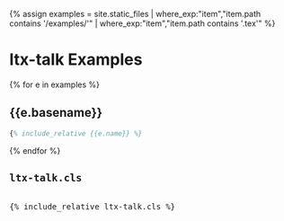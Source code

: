 ---
---


{% assign examples = site.static_files | where_exp:"item","item.path contains '/examples/'" | where_exp:"item","item.path contains '.tex'" %}

<script src="https://texlive.net/cm6-test/cm6.bundle.min.js"></script>
<script src="https://texlive.net/runlatex2-cm6.js"></script>
<script>
function generatepreamble(t,e) {return e.getValue();}
      runlatex.overleafURI=null;
      
      runlatex.texts ={
	  "Open in Overleaf": "",
	  "TeXLive.net":      "Generate Tagged PDF", 
	  "Delete Output":    "Delete Output",
	  "Compiling PDF":    "Compiling Tagged PDF",
          "Added Code":       "",
	  "End Added Code":   "",
	  "Top Caption":      "",
	  "metadata":         ""
      }

runlatex.editorlines=45;


runlatex.preincludes = {
{% for e in examples %}
 "pre{{forloop.index0}}": {"pre{{examples.size}}": "ltx-talk.cls"},
{% endfor %}
}
</script>

# ltx-talk Examples

{% for e in examples %}

## {{e.basename}}

```latex
{% include_relative {{e.name}} %}
```

{% endfor %}



## `ltx-talk.cls`

<pre class="norun" style="height:8em" markdown="1">

{% include_relative ltx-talk.cls %}

</pre>

